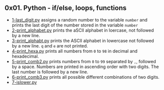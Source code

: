 ## 0x01. Python - if/else, loops, functions

- [1-last_digit.py](1-last_digit.py) assigns a random number to the variable `number` and prints the last digit of the number stored in the variable `number`
- [2-print_alphabet.py](2-print_alphabet.py) prints the aSCII alphabet in loercase, not followed by a new line.
- [3-print_alphabt.py](3-print_alphabt.py) prints the ASCII alphabet in lowercase not followed by a new line. `q` and `e` are not printed.
- [4-print_hexa.py](4-print_hexa.py) prints all numbers from `0` to `98` in decimal and hexadecimal.
- [5-print_comb2.py](5-print_comb2.py) prints numbers from `0` to `99` separated by `,`, followed by a space. Numbers are printed in ascending order with two digits. The last number is followed by a new line.
- [6-print_comb3.py](6-print_comb3.py) prints all possible different combinations of two digits.
- [7-islower.py](7-islower.py)
